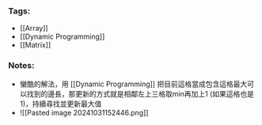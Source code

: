 ### Tags:
- [[Array]]
- [[Dynamic Programming]]
- [[Matrix]]
### Notes:
- 蠻酷的解法，用 [[Dynamic Programming]] 把目前這格當成包含這格最大可以找到的邊長，那更新的方式就是相鄰左上三格取min再加上1 (如果這格也是1)，持續尋找並更新最大值
- ![[Pasted image 20241031152446.png]]